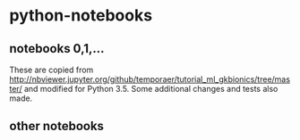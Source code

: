 # python-notebooks

## notebooks 0,1,...
These are copied from
http://nbviewer.jupyter.org/github/temporaer/tutorial_ml_gkbionics/tree/master/
and modified for Python 3.5. Some additional changes and tests also made. 

## other notebooks 
